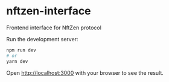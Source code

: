 # nftzen-interface
Frontend interface for NftZen protocol

Run the development server:

```bash
npm run dev
# or
yarn dev
```

Open [http://localhost:3000](http://localhost:3000) with your browser to see the result.
